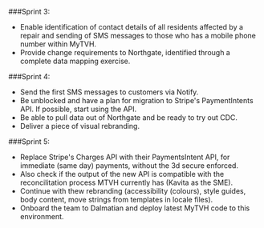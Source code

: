 ###Sprint 3:
- Enable identification of contact details of all residents affected by a repair and sending of SMS messages to those who has a mobile phone number within MyTVH.
- Provide change requirements to Northgate, identified through a complete data mapping exercise.


###Sprint 4:
- Send the first SMS messages to customers via Notify. 
- Be unblocked and have a plan for migration to Stripe's PaymentIntents API. If possible, start using the API. 
- Be able to pull data out of Northgate and be ready to try out CDC.
- Deliver a piece of visual rebranding.

###Sprint 5:
- Replace Stripe's Charges API with their PaymentsIntent API, for immediate (same day) payments, without the 3d secure enforced. 
- Also check if the output of the new API is compatible with the reconcilitation process MTVH currently has (Kavita as the SME).
- Continue with thew rebranding (accessibility (colours), style guides, body content, move strings from templates in locale files).
- Onboard the team to Dalmatian and deploy latest MyTVH code to this environment.
